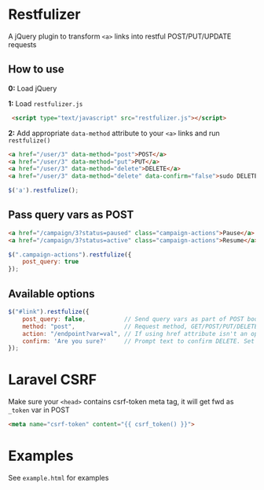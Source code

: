 Restfulizer
==========

A jQuery plugin to transform `<a>` links into restful POST/PUT/UPDATE requests

## How to use

__0:__ Load jQuery

__1:__ Load `restfulizer.js`

```html
 <script type="text/javascript" src="restfulizer.js"></script>
```

__2:__ Add appropriate `data-method` attribute to your `<a>` links and run `restfulize()`

```html
<a href="/user/3" data-method="post">POST</a>
<a href="/user/3" data-method="put">PUT</a>
<a href="/user/3" data-method="delete">DELETE</a>
<a href="/user/3" data-method="delete" data-confirm="false">sudo DELETE</a>
```

```javascript
$('a').restfulize();
```

## Pass query vars as POST

```html
<a href="/campaign/3?status=paused" class="campaign-actions">Pause</a>
<a href="/campaign/3?status=active" class="campaign-actions">Resume</a>
```

```javascript
$(".campaign-actions").restfulize({
    post_query: true
});
```

## Available options
```javascript
$("#link").restfulize({
    post_query: false,           // Send query vars as part of POST body (default `false`)
    method: "post",              // Request method, GET/POST/PUT/DELETE (default `POST`)
    action: "/endpoint?var=val", // If using href attribute isn't an option
    confirm: 'Are you sure?'     // Prompt text to confirm DELETE. Set to "false" to disable
});
```

# Laravel CSRF
Make sure your `<head>` contains csrf-token meta tag, it will get fwd as `_token` var in POST
```html
<meta name="csrf-token" content="{{ csrf_token() }}">
```

# Examples
See `example.html` for examples